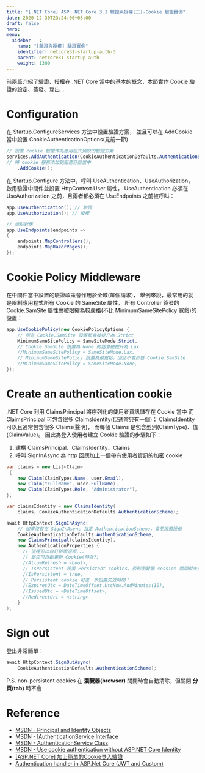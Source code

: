 ```yaml
---
title: "[.NET Core] ASP .NET Core 3.1 驗證與授權(三)-Cookie 驗證實例"
date: 2020-12-30T23:24:00+08:00
draft: false
hero: 
menu:
  sidebar	:
    name: "[驗證與授權] 驗證實例"
    identifier: netcore31-startup-auth-3
    parent: netcore31-startup-auth
    weight: 1300
---
```

前兩篇介紹了驗證、授權在 .NET Core 當中的基本的概念，本節實作 Cookie 驗證的設定、簽發、登出...
# Configuration
在 Startup.ConfigureServices 方法中設置驗證方案，
並且可以在 AddCookie 當中設置 CookieAuthenticationOptions(見前一節)
```c#
// 設置 cookie 驗證作為應用程式預設的驗證方案
services.AddAuthentication(CookieAuthenticationDefaults.AuthenticationScheme)
// 將 cookie 服務添加到服務容器當中
    .AddCookie();
```
在 Startup.Configure 方法中，呼叫 UseAuthentication、UseAuthorization，
啟用驗證中間件並設置 HttpContext.User 屬性，
UseAuthentication 必須在 UseAuthorization 之前，且兩者都必須在 UseEndpoints 之前被呼叫：
```c#
app.UseAuthentication(); // 驗證
app.UseAuthorization(); // 授權

// 端點對應
app.UseEndpoints(endpoints =>
{
    endpoints.MapControllers();
    endpoints.MapRazorPages();
});
```
# Cookie Policy Middleware
在中間件當中設置的驗證政策會作用於全域(每個請求)，
舉例來說，最常用的就是限制應用程式所有 Cookie 的 SameSite 屬性，
所有 Controller 簽發的 Cookie.SamSite 屬性會被限縮為較嚴格(不比 MinimumSameSitePolicy 寬鬆)的設置：
```c#
app.UseCookiePolicy(new CookiePolicyOptions {
    // 所有 Cookie.SamSite 設置都會被提升為 Strict
    MinimumSameSitePolicy = SameSiteMode.Strict, 
    // Cookie.SamSite 設置為 None 的話會被提升為 Lax
    //MinimumSameSitePolicy = SameSiteMode.Lax,  
    // MinimumSameSitePolicy 設置為最寬鬆，因此不會影響 Cookie.SamSite
    //MinimumSameSitePolicy = SameSiteMode.None, 
});
```

# Create an authentication cookie
.NET Core 利用 ClaimsPrincipal 將序列化的使用者資訊儲存在 Cookie 當中
而 ClaimsPrincipal 可包含很多 ClaimsIdentity(但通常只有一個)；
ClaimsIdentity 可以且通常包含很多 Claims(聲明)，
而每個 Claims 是包含型別(ClaimType)、值(ClaimValue)。
因此為登入使用者建立 Cookie 驗證的步驟如下：
1. 建構 ClaimsPrincipal、ClaimsIdentity、Claims
2. 呼叫 SignInAsync 為 http 回應加上一個帶有使用者資訊的加密 cookie
```c#
var claims = new List<Claim> 
 {
    new Claim(ClaimTypes.Name, user.Email),
    new Claim("FullName", user.FullName),
    new Claim(ClaimTypes.Role, "Administrator"),
};

var claimsIdentity = new ClaimsIdentity(
    claims, CookieAuthenticationDefaults.AuthenticationScheme);

await HttpContext.SignInAsync(
    // 如果沒有在 SignInAsync 指定 AuthenticationScheme，會使用預設值
    CookieAuthenticationDefaults.AuthenticationScheme, 
    new ClaimsPrincipal(claimsIdentity), 
    new AuthenticationProperties {
      // 這裡可以自訂驗證選項...
      // 是否可自動更新 Cookie(時效?)
      //AllowRefresh = <bool>,
      // IsPersistent 設置 Persistent cookies，否則瀏覽器 session 關閉就失效
      //IsPersistent = true, 
      // Persistent cookie 可進一步設置失效時間：
      //ExpiresUtc = DateTimeOffset.UtcNow.AddMinutes(10),
      //IssuedUtc = <DateTimeOffset>,
      //RedirectUri = <string>
    }
);
```
# Sign out
登出非常簡單：
```c#
await HttpContext.SignOutAsync(
    CookieAuthenticationDefaults.AuthenticationScheme);
```
P.S. non-persistent cookies 在 **瀏覽器(browser)** 關閉時會自動清除，但關閉 **分頁(tab)** 時不會

# Reference
- [MSDN - Principal and Identity Objects](https://docs.microsoft.com/en-us/dotnet/standard/security/principal-and-identity-objects)
- [MSDN - IAuthenticationService Interface](https://docs.microsoft.com/zh-tw/dotnet/api/microsoft.aspnetcore.authentication.iauthenticationservice?view=aspnetcore-3.1)
- [MSDN - AuthenticationService Class](https://docs.microsoft.com/zh-tw/dotnet/api/microsoft.aspnetcore.authentication.authenticationservice?view=aspnetcore-3.1)
- [MSDN - Use cookie authentication without ASP.NET Core Identity](https://docs.microsoft.com/en-us/aspnet/core/security/authentication/cookie?view=aspnetcore-3.1)
- [[ASP.NET Core] 加上簡單的Cookie登入驗證](https://dotblogs.com.tw/Null/2020/04/09/162252)
- [Authentication handler in ASP.Net Core (JWT and Custom)](https://dotnetcorecentral.com/blog/authentication-handler-in-asp-net-core/)
